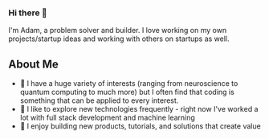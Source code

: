 ### Hi there 👋

I'm Adam, a problem solver and builder. I love working on my own projects/startup ideas and working with others on startups as well. 

## About Me
- 🧠 I have a huge variety of interests (ranging from neuroscience to quantum computing to much more) but I often find that coding is something that can be applied to every interest.
- 🚀 I like to explore new technologies frequently - right now I've worked a lot with full stack development and machine learning
- 🔨 I enjoy building new products, tutorials, and solutions that create value

<!--
**adam-maj/adam-maj** is a ✨ _special_ ✨ repository because its `README.md` (this file) appears on your GitHub profile.

Here are some ideas to get you started:

- 🔭 I’m currently working on ...
- 🌱 I’m currently learning ...
- 👯 I’m looking to collaborate on ...
- 🤔 I’m looking for help with ...
- 💬 Ask me about ...
- 📫 How to reach me: ...
- 😄 Pronouns: ...
- ⚡ Fun fact: ...
-->
